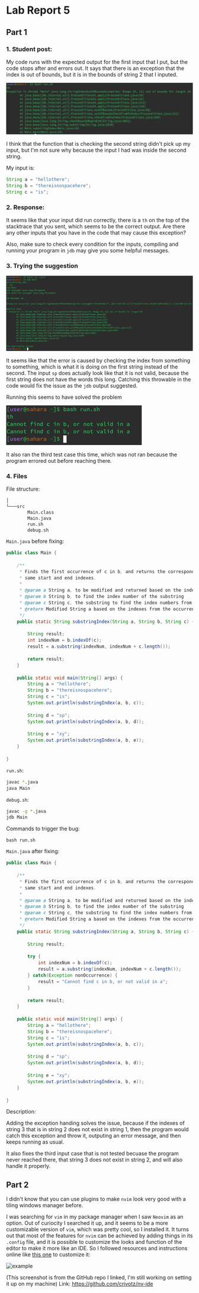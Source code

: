# Lab Report 5

## Part 1

### 1. Student post:

My code runs with the expected output for the first input that I put, but the code stops after
and errors out. It says that there is an exception that the index is out of bounds, but it is
in the bounds of string 2 that I inputed.

![stacktrace](images/Screenshot%202023-12-03%20183534.png)

I think that the function that is checking the second string didn't pick up my input, but I'm
not sure why because the input I had was inside the second string.

My input is:

```java
String a = "hellothere";
String b = "thereisnospacehere";
String c = "is";
```

### 2. Response:

It seems like that your input did run correctly, there is a `th` on the top of the stacktrace that
you sent, which seems to be the correct output. Are there any other inputs that you have in the
code that may cause this exception?

Also, make sure to check every condition for the inputs, compiling and running your program in
`jdb` may give you some helpful messages.

### 3. Trying the suggestion

![jdb](images/Screenshot%202023-12-03%20185609.png)

It seems like that the error is caused by checking the index from something to something, which is
what it is doing on the first string instead of the second. The input `sp` does actually look like
that it is not valid, because the first string does not have the words this long. Catching this 
throwable in the code would fix the issue as the `jdb` output suggested.

Running this seems to have solved the problem

![after](images/Screenshot%202023-12-03%20190553.png)

It also ran the third test case this time, which was not ran because the program errored out before
reaching there.

### 4. Files

File structure:

```
│
└───src
        Main.class
        Main.java
        run.sh
        debug.sh
```

`Main.java` before fixing:

```java
public class Main {

    /**
     * Finds the first occurrence of c in b, and returns the corresponding substring in a with the
     * same start and end indexes.
     *
     * @param a String a, to be modified and returned based on the indexes
     * @param b String b, to find the index number of the substring
     * @param c String c, the substring to find the index numbers from b, must be contained in b
     * @return Modified String a based on the indexes from the occurrence of String c in String b
     */
    public static String substringIndex(String a, String b, String c) {

        String result;
        int indexNum = b.indexOf(c);
        result = a.substring(indexNum, indexNum + c.length());

        return result;
    }

    public static void main(String[] args) {
        String a = "hellothere";
        String b = "thereisnospacehere";
        String c = "is";
        System.out.println(substringIndex(a, b, c));

        String d = "sp";
        System.out.println(substringIndex(a, b, d));

        String e = "xy";
        System.out.println(substringIndex(a, b, e));
    }

}
```

`run.sh`:

```bash
javac *.java
java Main
```

`debug.sh`:

```bash
javac -g *.java
jdb Main
```

Commands to trigger the bug:

```
bash run.sh
```

`Main.java` after fixing:

```java
public class Main {

    /**
     * Finds the first occurrence of c in b, and returns the corresponding substring in a with the
     * same start and end indexes.
     *
     * @param a String a, to be modified and returned based on the indexes
     * @param b String b, to find the index number of the substring
     * @param c String c, the substring to find the index numbers from b, must be contained in b
     * @return Modified String a based on the indexes from the occurrence of String c in String b
     */
    public static String substringIndex(String a, String b, String c) {

        String result;

        try {
            int indexNum = b.indexOf(c);
            result = a.substring(indexNum, indexNum + c.length());
        } catch(Exception nonOccurrence) {
            result = "Cannot find c in b, or not valid in a";
        }

        return result;
    }

    public static void main(String[] args) {
        String a = "hellothere";
        String b = "thereisnospacehere";
        String c = "is";
        System.out.println(substringIndex(a, b, c));

        String d = "sp";
        System.out.println(substringIndex(a, b, d));

        String e = "xy";
        System.out.println(substringIndex(a, b, e));
    }

}
```

Description:

Adding the exception handing solves the issue, because if the indexes of string 3 that is in string
2 does not exist in string 1, then the program would catch this exception and throw it, outputing
an error message, and then keeps running as usual.

It also fixes the third input case that is not tested becuase the program never reached there, that
string 3 does not exist in string 2, and will also handle it properly.

## Part 2

I didn't know that you can use plugins to make `nvim` look very good with a tiling windows manager
before.

I was searching for `vim` in my package manager when I saw `Neovim` as an option. Out of curiocity
I searched it up, and it seems to be a more customizable version of `vim`, which was pretty cool,
so I installed it. It turns out that most of the features for `nvim` can be achieved by adding
things in its `.config` file, and it is possible to customize the looks and function of the editor
to make it more like an IDE. So I followed resources and instructions online like 
[this one](https://github.com/crivotz/nv-ide) to customize it:

![example](https://raw.githubusercontent.com/crivotz/nv-ide/master/screenshots/nv-ide_screenshot_1.png)

(This screenshot is from the GitHub repo I linked, I'm still working on setting it up on my machine)
Link: https://github.com/crivotz/nv-ide
